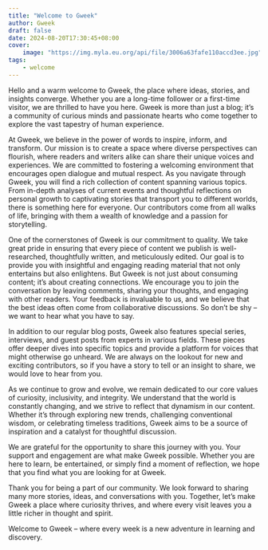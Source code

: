```yaml
---
title: "Welcome to Gweek" 
author: Gweek
draft: false
date: 2024-08-20T17:30:45+08:00
cover:
    image: "https://img.myla.eu.org/api/file/3006a63fafe110accd3ee.jpg"
tags:
    - welcome
---
```



Hello and a warm welcome to Gweek, the place where ideas, stories, and insights converge. Whether you are a long-time follower or a first-time visitor, we are thrilled to have you here. Gweek is more than just a blog; it’s a community of curious minds and passionate hearts who come together to explore the vast tapestry of human experience.

At Gweek, we believe in the power of words to inspire, inform, and transform. Our mission is to create a space where diverse perspectives can flourish, where readers and writers alike can share their unique voices and experiences. We are committed to fostering a welcoming environment that encourages open dialogue and mutual respect.
As you navigate through Gweek, you will find a rich collection of content spanning various topics. From in-depth analyses of current events and thoughtful reflections on personal growth to captivating stories that transport you to different worlds, there is something here for everyone. Our contributors come from all walks of life, bringing with them a wealth of knowledge and a passion for storytelling.

One of the cornerstones of Gweek is our commitment to quality. We take great pride in ensuring that every piece of content we publish is well-researched, thoughtfully written, and meticulously edited. Our goal is to provide you with insightful and engaging reading material that not only entertains but also enlightens.
But Gweek is not just about consuming content; it’s about creating connections. We encourage you to join the conversation by leaving comments, sharing your thoughts, and engaging with other readers. Your feedback is invaluable to us, and we believe that the best ideas often come from collaborative discussions. So don’t be shy – we want to hear what you have to say.

In addition to our regular blog posts, Gweek also features special series, interviews, and guest posts from experts in various fields. These pieces offer deeper dives into specific topics and provide a platform for voices that might otherwise go unheard. We are always on the lookout for new and exciting contributors, so if you have a story to tell or an insight to share, we would love to hear from you.

As we continue to grow and evolve, we remain dedicated to our core values of curiosity, inclusivity, and integrity. We understand that the world is constantly changing, and we strive to reflect that dynamism in our content. Whether it’s through exploring new trends, challenging conventional wisdom, or celebrating timeless traditions, Gweek aims to be a source of inspiration and a catalyst for thoughtful discussion.

We are grateful for the opportunity to share this journey with you. Your support and engagement are what make Gweek possible. Whether you are here to learn, be entertained, or simply find a moment of reflection, we hope that you find what you are looking for at Gweek.

Thank you for being a part of our community. We look forward to sharing many more stories, ideas, and conversations with you. Together, let’s make Gweek a place where curiosity thrives, and where every visit leaves you a little richer in thought and spirit.

Welcome to Gweek – where every week is a new adventure in learning and discovery.
